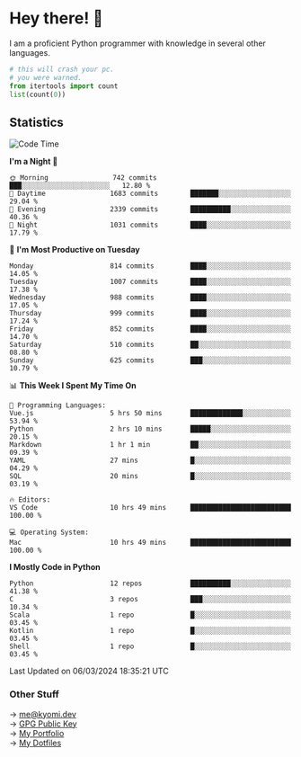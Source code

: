 # Hey there! 👋

I am a proficient Python programmer with knowledge in several other languages.

```py
# this will crash your pc.
# you were warned.
from itertools import count
list(count(0))
```

## Statistics
<!--START_SECTION:waka-->
![Code Time](http://img.shields.io/badge/Code%20Time-948%20hrs%203%20mins-blue)

**I'm a Night 🦉** 

```text
🌞 Morning                742 commits         ███░░░░░░░░░░░░░░░░░░░░░░   12.80 % 
🌆 Daytime                1683 commits        ███████░░░░░░░░░░░░░░░░░░   29.04 % 
🌃 Evening                2339 commits        ██████████░░░░░░░░░░░░░░░   40.36 % 
🌙 Night                  1031 commits        ████░░░░░░░░░░░░░░░░░░░░░   17.79 % 
```
📅 **I'm Most Productive on Tuesday** 

```text
Monday                   814 commits         ████░░░░░░░░░░░░░░░░░░░░░   14.05 % 
Tuesday                  1007 commits        ████░░░░░░░░░░░░░░░░░░░░░   17.38 % 
Wednesday                988 commits         ████░░░░░░░░░░░░░░░░░░░░░   17.05 % 
Thursday                 999 commits         ████░░░░░░░░░░░░░░░░░░░░░   17.24 % 
Friday                   852 commits         ████░░░░░░░░░░░░░░░░░░░░░   14.70 % 
Saturday                 510 commits         ██░░░░░░░░░░░░░░░░░░░░░░░   08.80 % 
Sunday                   625 commits         ███░░░░░░░░░░░░░░░░░░░░░░   10.79 % 
```


📊 **This Week I Spent My Time On** 

```text
💬 Programming Languages: 
Vue.js                   5 hrs 50 mins       █████████████░░░░░░░░░░░░   53.94 % 
Python                   2 hrs 10 mins       █████░░░░░░░░░░░░░░░░░░░░   20.15 % 
Markdown                 1 hr 1 min          ██░░░░░░░░░░░░░░░░░░░░░░░   09.39 % 
YAML                     27 mins             █░░░░░░░░░░░░░░░░░░░░░░░░   04.29 % 
SQL                      20 mins             █░░░░░░░░░░░░░░░░░░░░░░░░   03.19 % 

🔥 Editors: 
VS Code                  10 hrs 49 mins      █████████████████████████   100.00 % 

💻 Operating System: 
Mac                      10 hrs 49 mins      █████████████████████████   100.00 % 
```

**I Mostly Code in Python** 

```text
Python                   12 repos            ██████████░░░░░░░░░░░░░░░   41.38 % 
C                        3 repos             ███░░░░░░░░░░░░░░░░░░░░░░   10.34 % 
Scala                    1 repo              █░░░░░░░░░░░░░░░░░░░░░░░░   03.45 % 
Kotlin                   1 repo              █░░░░░░░░░░░░░░░░░░░░░░░░   03.45 % 
Shell                    1 repo              █░░░░░░░░░░░░░░░░░░░░░░░░   03.45 % 
```




 Last Updated on 06/03/2024 18:35:21 UTC
<!--END_SECTION:waka-->

### Other Stuff

→ [me@kyomi.dev](mailto:me@kyomi.dev)\
→ [GPG Public Key](https://github.com/bitterteriyaki.gpg)\
→ [My Portfolio](https://kyomi.dev)\
→ [My Dotfiles](https://github.com/bitterteriyaki/dotfiles)
